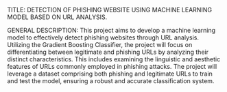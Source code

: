 TITLE: 
DETECTION OF PHISHING WEBSITE USING MACHINE LEARNING MODEL BASED ON URL ANALYSIS.

GENERAL DESCRIPTION:
This project aims to develop a machine learning model to effectively detect phishing websites through URL analysis. Utilizing the Gradient Boosting Classifier, the project will focus on differentiating between legitimate and phishing URLs by analyzing their distinct characteristics. This includes examining the linguistic and aesthetic features of URLs commonly employed in phishing attacks. The project will leverage a dataset comprising both phishing and legitimate URLs to train and test the model, ensuring a robust and accurate classification system.




